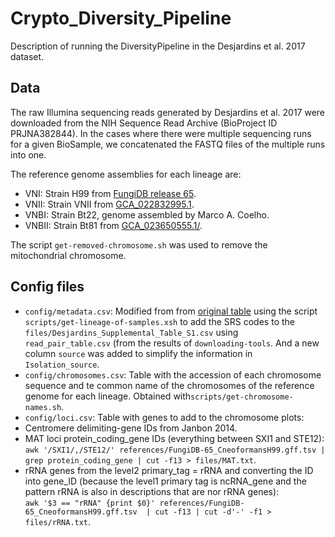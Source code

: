 # Crypto_Diversity_Pipeline

Description of running the DiversityPipeline in the Desjardins et al. 2017 dataset.

## Data

The raw Illumina sequencing reads generated by Desjardins et al. 2017 were downloaded from the NIH Sequence Read Archive (BioProject ID PRJNA382844). In the cases where there were multiple sequencing runs for a given BioSample, we concatenated the FASTQ files of the multiple runs into one.  

The reference genome assemblies for each lineage are:
 * VNI: Strain H99 from [FungiDB release 65](https://fungidb.org/common/downloads/release-65/CneoformansH99/fasta/data/FungiDB-65_CneoformansH99_Genome.fasta).  
 * VNII: Strain VNII from [GCA_022832995.1](https://www.ncbi.nlm.nih.gov/datasets/genome/GCA_022832995.1/).  
 * VNBI: Strain Bt22, genome assembled by Marco A. Coelho.  
 * VNBII: Strain Bt81 from [GCA_023650555.1/](https://www.ncbi.nlm.nih.gov/datasets/genome/GCA_023650555.1/).

The script `get-removed-chromosome.sh` was used to remove the mitochondrial chromosome.

## Config files 
* `config/metadata.csv`: Modified from from [original table](https://genome.cshlp.org/content/suppl/2017/06/05/gr.218727.116.DC1/Supplemental_Table_S1.xlsx) using the script `scripts/get-lineage-of-samples.xsh` to add the SRS codes to the `files/Desjardins_Supplemental_Table_S1.csv` using `read_pair_table.csv` (from the results of `downloading-tools`. And a new column `source` was added to simplify the information in `Isolation_source`.  
* `config/chromosomes.csv`: Table with the accession of each chromosome sequence and te common name of the chromosomes of the reference genome for each lineage. Obtained with`scripts/get-chromosome-names.sh`.  
* `config/loci.csv`: Table with genes to add to the chromosome plots:
 * Centromere delimiting-gene IDs from Janbon 2014. 
 * MAT loci protein_coding_gene IDs (everything between SXI1 and STE12):  
`awk '/SXI1/,/STE12/' references/FungiDB-65_CneoformansH99.gff.tsv | grep protein_coding_gene | cut -f13 > files/MAT.txt`.  
 * rRNA genes from the level2 primary_tag = rRNA and converting the ID into gene_ID (because the level1 primary tag is ncRNA_gene and the pattern rRNA is also in descriptions that are nor rRNA genes):  
`awk '$3 == "rRNA" {print $0}' references/FungiDB-65_CneoformansH99.gff.tsv  | cut -f13 | cut -d'-' -f1 > files/rRNA.txt`.
